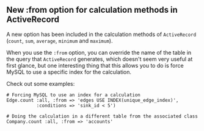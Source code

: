 ## New :from option for calculation methods in ActiveRecord

A new option has been included in the calculation methods of `ActiveRecord` (`count`, `sum`, `average`, `minimum` and `maximum`).

When you use the `:from` option, you can override the name of the table in the query that `ActiveRecord` generates, which doesn't seem very useful at first glance, but one interesting thing that this allows you to do is force MySQL to use a specific index for the calculation.

Check out some examples:

	# Forcing MySQL to use an index for a calculation
	Edge.count :all, :from => 'edges USE INDEX(unique_edge_index)',
	           :conditions => 'sink_id < 5')

	# Doing the calculation in a different table from the associated class
	Company.count :all, :from => 'accounts'